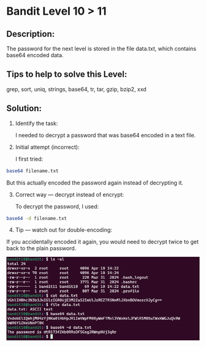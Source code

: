 # Bandit Level 10 > 11 

## Description:
The password for the next level is stored in the file data.txt, which contains base64 encoded data.

## Tips to help to solve this Level:
grep, sort, uniq, strings, base64, tr, tar, gzip, bzip2, xxd

## Solution:

1. Identify the task:

    I needed to decrypt a password that was base64 encoded in a text file.

2. Initial attempt (incorrect):

    I first tried:

```bash
base64 filename.txt
```

But this actually encoded the password again instead of decrypting it.

3. Correct way — decrypt instead of encrypt:

    To decrypt the password, I used:

```bash
base64 -d filename.txt
```

4. Tip — watch out for double-encoding:

If you accidentally encoded it again, you would need to decrypt twice to get back to the plain password.

![](images/bandit10to11.png)